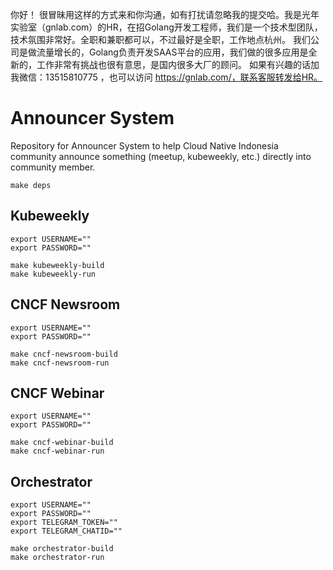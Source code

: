 你好！
很冒昧用这样的方式来和你沟通，如有打扰请忽略我的提交哈。我是光年实验室（gnlab.com）的HR，在招Golang开发工程师，我们是一个技术型团队，技术氛围非常好。全职和兼职都可以，不过最好是全职，工作地点杭州。
我们公司是做流量增长的，Golang负责开发SAAS平台的应用，我们做的很多应用是全新的，工作非常有挑战也很有意思，是国内很多大厂的顾问。
如果有兴趣的话加我微信：13515810775  ，也可以访问 https://gnlab.com/，联系客服转发给HR。
# Announcer System
Repository for Announcer System to help Cloud Native Indonesia community announce something (meetup, kubeweekly, etc.) directly into community member.

```
make deps
```

## Kubeweekly 
```
export USERNAME=""
export PASSWORD=""

make kubeweekly-build
make kubeweekly-run
```
## CNCF Newsroom
```
export USERNAME=""
export PASSWORD=""

make cncf-newsroom-build
make cncf-newsroom-run
```
## CNCF Webinar
```
export USERNAME=""
export PASSWORD=""

make cncf-webinar-build
make cncf-webinar-run
```
## Orchestrator
```
export USERNAME=""
export PASSWORD=""
export TELEGRAM_TOKEN=""
export TELEGRAM_CHATID=""

make orchestrator-build
make orchestrator-run
```

